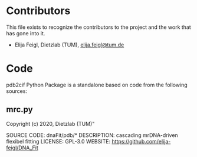 # Contributors

This file exists to recognize the contributors to the project and the work that has gone into it.

* Elija Feigl,  Dietzlab (TUM), elija.feigl@tum.de




# Code


pdb2cif Python Package is a standalone based on code from the following sources:

## mrc.py

Copyright (c) 2020, Dietzlab (TUM)"

SOURCE CODE: dnaFit/pdb/*
DESCRIPTION: cascading mrDNA-driven flexibel fitting
LICENSE: GPL-3.0
WEBSITE: https://github.com/elija-feigl/DNA_Fit